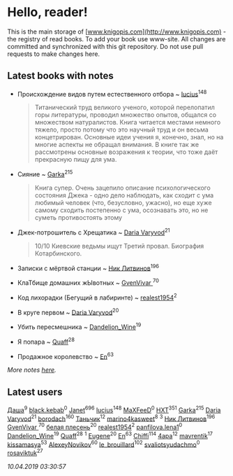 # Hello, reader!
This is the main storage of [www.knigopis.com](http://www.knigopis.com) - the registry of read books.
To add your book use www-site. All changes are committed and synchronized with this git repository.
Do not use pull requests to make changes here.


## Latest books with notes
* Происхождение видов путем естественного отбора ~ [lucius](users/838/83820536-yandex)<sup>148</sup>
    > Титанический труд великого ученого, которой перелопатил горы литературы, проводил множество опытов, общался со множеством натуралистов. 
    > Книга читается местами немного тяжело, просто потому что это научный труд и он весьма концетрирован.
    > Основные идеи учения я, конечно, знал, но на многие аспекты не обращал внимания. В книге так же рассмотрены основные возражения к теории, что тоже даёт прекрасную пищу для ума.

* Сияние ~ [Garka](users/115/115753719718250012620-google)<sup>215</sup>
    > Книга супер. Очень зацепило описание психологического состояния Джека - одно дело наблюдать, как сходит с ума любимый человек (что, безусловно, ужасно), но еще хуже самому сходить постепенно с ума, осознавать это, но не суметь противостоять этому

* Джек-потрошитель с Хрещатика ~ [Daria Varyvod](users/829/829893410524253-facebook)<sup>21</sup>
    > 10/10 Киевские ведьмы ищут Третий провал. Биография Котарбинского.

* Записки с мёртвой станции ~ [Ник Литвинов](users/241/241974816-vkontakte)<sup>196</sup>

* КлаТбище домашних жЫвотных ~ [GvenVivar ](users/158/158266434925901-facebook)<sup>70</sup>

* Код лихорадки (Бегущий в лабиринте) ~ [realest1954](users/439/439398-vkontakte)<sup>2</sup>

* В круге первом ~ [Daria Varyvod](users/829/829893410524253-facebook)<sup>20</sup>

* Убить пересмешника ~ [Dandelion_Wine](users/586/58602788-vkontakte)<sup>19</sup>

* Я попара ~ [Quaff](users/122/12267158-vkontakte)<sup>28</sup>

* Продажное королевство ~ [En](users/333/333646551-vkontakte)<sup>63</sup>


_More notes [here](latest_books_with_notes.md)._


## Latest users
[Даша](users/334/334696193054530347-mailru)<sup>9</sup> 
[black.kebab](users/172/172616235-vkontakte)<sup>0</sup> 
[Janet](users/108/108113656204404967440-google)<sup>696</sup> 
[lucius](users/838/83820536-yandex)<sup>148</sup> 
[MaXFeeD](users/108/108877393333244243144-google)<sup>0</sup> 
[HXT](users/100/100002563462782-facebook)<sup>351</sup> 
[Garka](users/115/115753719718250012620-google)<sup>215</sup> 
[Daria Varyvod](users/829/829893410524253-facebook)<sup>21</sup> 
[borodach](users/157/15706320-vkontakte)<sup>160</sup> 
[Таньчик](users/209/2096581563762610-facebook)<sup>12</sup> 
[marino4kasweet](users/992/99235108-yandex)<sup>8</sup> 
[](users/114/114658477696541181930-google)<sup>3</sup> 
[Ник Литвинов](users/241/241974816-vkontakte)<sup>196</sup> 
[GvenVivar ](users/158/158266434925901-facebook)<sup>70</sup> 
[белая плесень](users/104/104448632954411726505-google)<sup>20</sup> 
[realest1954](users/439/439398-vkontakte)<sup>2</sup> 
[panfilova.lena1](users/428/428829792-yandex)<sup>0</sup> 
[Dandelion_Wine](users/586/58602788-vkontakte)<sup>19</sup> 
[Quaff](users/122/12267158-vkontakte)<sup>28</sup> 
[](users/135/135346607-vkontakte)<sup>1</sup> 
[Eugene](users/695/695244810674916-facebook)<sup>20</sup> 
[En](users/333/333646551-vkontakte)<sup>63</sup> 
[Chiffi](users/105/105831994080785626680-google)<sup>114</sup> 
[4apa](users/117/117392596378069249667-google)<sup>12</sup> 
[mavrentik](users/200/200666735-vkontakte)<sup>17</sup> 
[kissamasya](users/684/68439978-vkontakte)<sup>53</sup> 
[AlexeyNovikov](users/170/170278332-vkontakte)<sup>60</sup> 
[le_brouillard](users/133/13330781-vkontakte)<sup>102</sup> 
[svaliotsyudachmo](users/313/313258874-vkontakte)<sup>0</sup> 
[rosaviktuk](users/313/31359243-vkontakte)<sup>27</sup> 


_10.04.2019 03:30:57_
